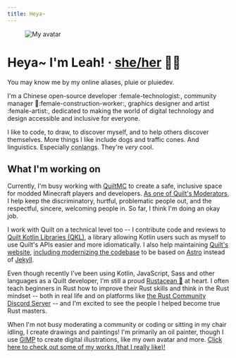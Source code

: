 ```yaml
---
title: Heya~
---
```


<figure id="avatar" class="image mx-6 mb-4">
	<img src="/img/avatar.webp" alt="My avatar" />
</figure>

<h1 class="title is-1">
	Heya~ I'm <span class="has-text-primary">Leah</span>!
	<span class="subtitle">· <a class="has-text-primary" href="https://pronouns.page/@pluiedev">she/her</a> 	<span aria-label="transgender flag" role="img">🏳️‍⚧️</span></span>
</h1>
<p class="subtitle is-4">
	You may know me by my online aliases,
	<span class="has-text-primary">pluie</span> or
	<span class="has-text-primary">pluiedev</span>.
</p>

I'm a Chinese open-source developer :female-technologist:, community manager
:hammer::female-construction-worker:, graphics designer and artist :female-artist:,
dedicated to making the world of digital technology and design accessible and
inclusive for everyone.

I like to code, to draw, to discover myself, and to help others discover themselves.
More things I like include dogs and traffic cones. And linguistics.
Especially <abbr title="constructed languages, or languages intentionally created by people">conlangs</abbr>.
They're _very_ cool.

## What I'm working on

Currently, I'm busy working with [QuiltMC](https://quiltmc.org) to create a safe,
inclusive space for modded Minecraft players and developers.
[As one of Quilt's Moderators](https://quiltmc.org/about/teams/#moderators),
I help keep the discriminatory, hurtful, problematic people out, and the respectful,
sincere, welcoming people in. So far, I think I'm doing an okay job.

I work with Quilt on a technical level too -- I contribute code and reviews to
[Quilt Kotlin Libraries (QKL)](https://github.com/QuiltMC/quilt-kotlin-libraries),
a library allowing Kotlin users such as myself to use Quilt's APIs easier and more idiomatically.
I also help maintaining [Quilt's website](https://quiltmc.org),
[including modernizing the codebase](https://github.com/QuiltMC/quiltmc.org/pull/58)
to be based on [Astro](https://astro.build) instead of [Jekyll](https://jekyllrb.com).

Even though recently I've been using Kotlin, JavaScript, Sass and other languages as
a Quilt developer, I'm still a proud [Rustacean :crab:](https://rust-lang.org/) at heart.
I often teach beginners in Rust how to improve their Rust skills and think in
the Rust mindset -- both in real life and on platforms like
[the Rust Community Discord Server](https://discord.gg/rust-lang-community) --
and I'm excited to see the people I helped become true Rust masters.

When I'm not busy moderating a community or coding or sitting in my chair idling,
I create drawings and paintings! I'm primarily an oil painter, though I use
[GIMP](https://gimp.org) to create digital illustrations, like my own avatar and more.
[Click here to check out some of my works (that I really like)!](/works)
